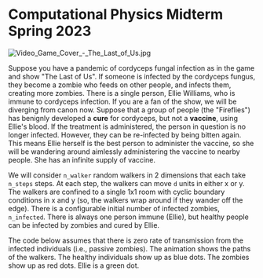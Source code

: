 # Computational Physics Midterm Spring 2023

![Video_Game_Cover_-_The_Last_of_Us.jpg](attachment:Video_Game_Cover_-_The_Last_of_Us.jpg)


Suppose you have a pandemic of cordyceps fungal infection as in the game and show "The Last of Us". If someone is infected by the cordyceps fungus, they become a zombie who feeds on other people, and infects them, creating more zombies. There is a single person, Ellie Williams, who is immune to cordyceps infection. If you are a fan of the show, we will be diverging from canon now. Suppose that a group of people (the "Fireflies") has benignly developed a **cure** for cordyceps, but not a **vaccine**, using Ellie's blood. If the treatment is administered, the person in question is no longer infected. However, they can be re-infected by being bitten again. This means Ellie herself is the best person to administer the vaccine, so she will be wandering around aimlessly administering the vaccine to nearby people. She has an infinite supply of vaccine.  


We will consider `n_walker` random walkers in 2 dimensions that each take `n_steps` steps. At each step, the walkers can move `d` units in either x or y. The walkers are confined to a single 1x1 room with cyclic boundary conditions in x and y (so, the walkers wrap around if they wander off the edge). There is a configurable initial number of infected zombies, `n_infected`.  There is always one person immune (Ellie), but healthy people can be infected by zombies and cured by Ellie. 

The code below assumes that there is zero rate of transmission from the infected individuals (i.e., passive zombies). The animation shows the paths of the walkers. The healthy individuals show up as blue dots. The zombies show up as red dots. Ellie is a green dot.
